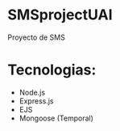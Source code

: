 # SMSprojectUAI
 Proyecto de SMS  
# Tecnologias:
 - Node.js 
 - Express.js 
 - EJS  
 - Mongoose (Temporal)
